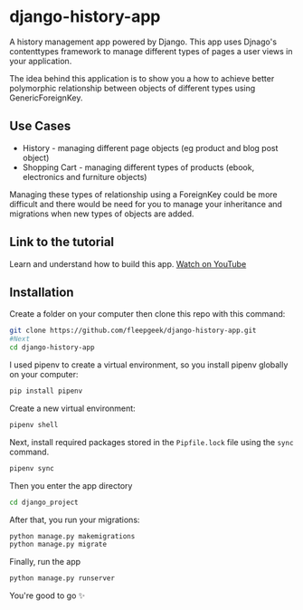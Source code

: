 # django-history-app

A history management app powered by Django. This app uses Djnago's contenttypes framework to manage different types of pages a user views in your application.

The idea behind this application is to show you a how to achieve better polymorphic relationship between objects of different types using GenericForeignKey.

## Use Cases
* History -  managing different page objects (eg product and blog post object)
* Shopping Cart - managing different types of products (ebook, electronics and furniture objects)

Managing these types of relationship using a ForeignKey could be more difficult and there would be need for you to manage your inheritance and migrations when new types of objects are added.

## Link to the tutorial
Learn and understand how to build this app.
[Watch on YouTube](https://www.youtube.com/watch?v=bEEFo75IkYU) 

## Installation

Create a folder on your computer then clone this repo with this command:

```bash
git clone https://github.com/fleepgeek/django-history-app.git
#Next
cd django-history-app
```
I used pipenv to create a virtual environment, so you install pipenv globally on your computer:
```bash
pip install pipenv
```

Create a new virtual environment:
```bash
pipenv shell
```

Next, install required packages stored in the ``Pipfile.lock`` file using the ``sync`` command.
```bash
pipenv sync
```

Then you enter the app directory
```bash
cd django_project
```

After that, you run your migrations:
```bash
python manage.py makemigrations
python manage.py migrate
```

Finally, run the app
```bash
python manage.py runserver
```
You're good to go :sparkles:


